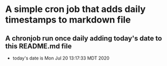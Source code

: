A simple cron job that adds daily timestamps to markdown file
============================================================
## A chronjob run once daily adding today's date to this README.md file
* today's date is Mon Jul 20 13:17:33 MDT 2020
